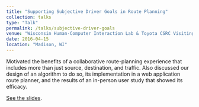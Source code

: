 ```yaml
---
title: "Supporting Subjective Driver Goals in Route Planning"
collection: talks
type: "Talk"
permalink: /talks/subjective-driver-goals
venue: "Wisconsin Human‐Computer Interaction Lab & Toyota CSRC Visiting Scientist Colloquium"
date: 2016-04-15
location: "Madison, WI"
---
```


Motivated the benefits of a collaborative route-planning experience that includes more than just source, destination, and traffic.
Also discussed our design of an algorithm to do so, its implementation in a web application route planner, and the results of an in-person user study that showed its efficacy.

[See the slides](https://edoakes.github.io/files/toyota_talk.pdf).
